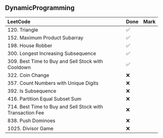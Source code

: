 ## DynamicProgramming

|          LeetCode                 | Done | Mark |
| :---                              | ---- | ---- |
| 120. Triangle |  ✅  |    |
| 152. Maximum Product Subarray |  ✅  |    |
| 198. House Robber |  ✅  |    |
| 300. Longest Increasing Subsequence |  ✅  |    |
| 309. Best Time to Buy and Sell Stock with Cooldown |  ✅  |    |
| 322. Coin Change |  ❌  |    |
| 357. Count Numbers with Unique Digits |  ❌  |    |
| 392. Is Subsequence |  ❌  |    |
| 416. Partition Equal Subset Sum |  ❌  |    |
| 714. Best Time to Buy and Sell Stock with Transaction Fee |  ❌  |    |
| 838. Push Dominoes |  ❌  |    |
| 1025. Divisor Game |  ❌  |    |
